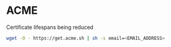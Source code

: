 # ACME
Certificate lifespans being reduced

```sh
wget -O - https://get.acme.sh | sh -s email=<EMAIL_ADDRESS>
```
